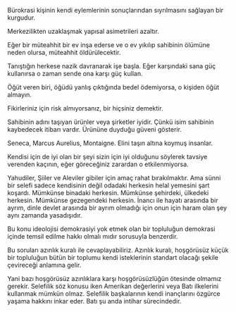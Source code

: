 Bürokrasi kişinin kendi eylemlerinin sonuçlarından sıyrılmasını sağlayan bir kurgudur.

Merkezilikten uzaklaşmak yapısal asimetrileri azaltır.

Eğer bir müteahhit bir ev inşa ederse ve o ev yıkılıp sahibinin ölümüne neden olursa, müteahhit öldürülecektir.

Tanıştığın herkese nazik davranarak işe başla. Eğer karşındaki sana güç kullanırsa o zaman sende ona karşı güç kullan.

Öğüt veren biri, öğüdü yanlış çıktığında bedel ödemiyorsa, o kişiden öğüt almayın.

Fikirleriniz için risk almıyorsanız, bir hiçsiniz demektir.

Sahibinin adını taşıyan ürünler veya şirketler iyidir. Çünkü isim sahibinin kaybedecek itibarı vardır. Ürününe duyduğu güveni gösterir.

Seneca, Marcus Aurelius, Montaigne. Elini taşın altına koymuş insanlar.

Kendisi için de iyi olan bir şeyi sizin için iyi olduğunu söylerek tavsiye verenden kaçının, eğer göreceğiniz zarardan o etkilenmiyorsa.

Yahudiler, Şiiler ve Aleviler gibiler için amaç rahat bırakılmaktır. Ama sünni bir selefi sadece kendisinin değil odadaki herkesin helal yemesini şart koşardı. Mümkünse binadaki herkesin. Mümkünse şehirdeki, ülkedeki herkesin. Mümkünse gezegendeki herkesin. İnancı ile hayatı arasında bir ayrım, dinle devlet arasında bir ayrım olmadığı için onun için haram olan şey aynı zamanda yasadışıdır.

Bu konu ideolojisi demokrasiyi yok etmek olan bir topluluğun demokrasi içinde temsil edilme hakkı olmalı mıdır sorusuyla benzerdir.

Bu soruları azınlık kuralı ile cevaplayabiliriz. Azınlık kuralı, hoşgörüsüz küçük bir topluluğun bütün bir toplumu kendi isteklerinin standart olacağı şekile çevireceği anlamına gelir.

Yani bazı hoşgörüsüz azınlıklara karşı hoşgörüsüzlüğün ötesinde olmamız gerekir. Selefilik söz konusu iken Amerikan değerlerini veya Batı ilkelerini kullanmak mümkün olmaz. Selefilik başkalarının kendi inançlarını özgürce yaşama hakkını inkar eder. Batı şu anda intihar sürecindedir.


